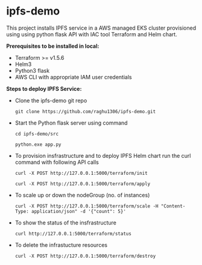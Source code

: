 # ipfs-demo

This project installs IPFS service in a AWS managed EKS cluster provisioned using using python flask API with IAC tool Terraform and Helm chart.

**Prerequisites to be installed in local:**
- Terraform >= v1.5.6
- Helm3
- Python3 flask
- AWS CLI with appropriate IAM user credentials

**Steps to deploy IPFS Service:**
- Clone the ipfs-demo git repo
  
  ` git clone https://github.com/raghu1306/ipfs-demo.git `
- Start the Python flask server using command
  
  ` cd ipfs-demo/src `
  
  ` python.exe app.py `

- To provision insfrastructure and to deploy IPFS Helm chart run the curl command with following API calls

    ` curl -X POST http://127.0.0.1:5000/terraform/init `

    ` curl -X POST http://127.0.0.1:5000/terraform/apply `

- To scale up or down the nodeGroup (no. of instances)

    ` curl -X POST http://127.0.0.1:5000/terraform/scale -H "Content-Type: application/json" -d '{"count": 5}' `

- To show the status of the insfrastructure
 
    ` curl http://127.0.0.1:5000/terraform/status `

- To delete the infrastucture resources

    ` curl -X POST http://127.0.0.1:5000/terraform/destroy `

    

    
    

    
    
  
  

